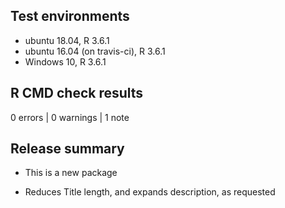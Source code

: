 ## Test environments
* ubuntu 18.04, R 3.6.1
* ubuntu 16.04 (on travis-ci), R 3.6.1
* Windows 10, R 3.6.1

## R CMD check results

0 errors | 0 warnings | 1 note

## Release summary

* This is a new package

* Reduces Title length, and expands description, as requested

